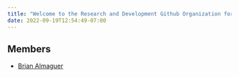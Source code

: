 ```yaml
---
title: "Welcome to the Research and Development Github Organization for GenCyber at the Californa State University, Sacramento"
date: 2022-09-19T12:54:49-07:00
---
```


## Members

- [Brian Almaguer](https://github.com/BalmaBrian)